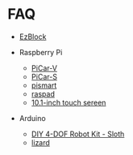 
# FAQ
 - [EzBlock](source/ezblock/ezblock.md)

 - Raspberry Pi
   - [PiCar-V](source/raspberrypi/picar-v.md)
   - [PiCar-S](source/raspberrypi/picar-s.md)
   - [pismart](source/raspberrypi/pismart.md)
   - [raspad](source/raspberrypi/raspad.md)
   - [10.1-inch touch sereen](source/raspberrypi/10.1-inchTouchScreen.md)
   
 - Arduino
   - [DIY 4-DOF Robot Kit - Sloth](source/arduino/sloth.md)
   - [lizard](source/arduino/lizard.md)